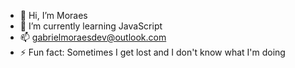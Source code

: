 - 👋 Hi, I’m Moraes
- 🌱 I’m currently learning JavaScript
- 📫 gabrielmoraesdev@outlook.com
- ⚡ Fun fact: Sometimes I get lost and I don't know what I'm doing

<!---
bielmoraes7/bielmoraes7 is a ✨ special ✨ repository because its `README.md` (this file) appears on your GitHub profile.
You can click the Preview link to take a look at your changes.
--->
